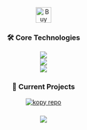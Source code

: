 <div align="center">

  <!-- Ko-fi Button -->
  <a href='https://ko-fi.com/O4O3N7E3F' target='_blank'>
    <img height='36' style='border:0px;height:36px;' src='https://storage.ko-fi.com/cdn/kofi3.png?v=6' border='0' alt='Buy Me a Coffee at ko-fi.com' />
  </a>

</div>  

<h3 align="center">🛠️ Core Technologies</h3>

<p align="center">
  <!-- ML / AI -->
  <img src="https://skillicons.dev/icons?i=python,tensorflow,pytorch,sklearn" />
  <br/>
  <!-- Web / Dev -->
  <img src="https://skillicons.dev/icons?i=react,js,ts,java,postgres" />
  <br/>
  <!-- Extras -->
  <img src="https://skillicons.dev/icons?i=git,linux,docker,vscode" />
</p>

<h3 align="center">🚧 Current Projects</h3>

<p align="center">
  <a href="https://github.com/httpparam/kopy">
    <img src="https://img.shields.io/badge/GitHub-kopy-blue?style=for-the-badge&logo=github" alt="kopy repo"/>
  </a>
</p>

<h3 align="center">
  <a href="#connect-with-me"><img src="https://lanyard.cnrad.dev/api/809821056465895445"></a>
</h3>

